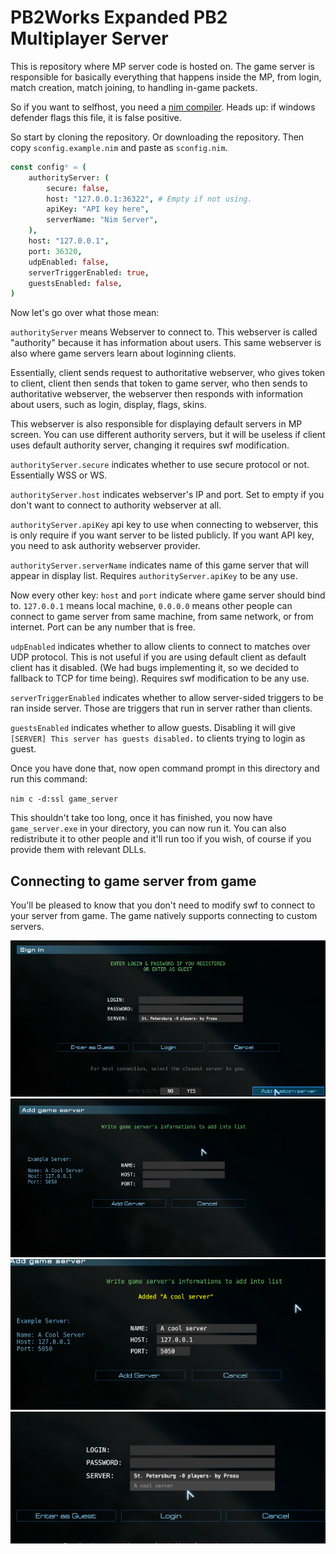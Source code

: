# PB2Works Expanded PB2 Multiplayer Server
This is repository where MP server code is hosted on. The game server is responsible for basically everything that happens inside the MP, from login, match creation, match joining, to handling in-game packets.

So if you want to selfhost, you need a [nim compiler](https://nim-lang.org/). Heads up: if windows defender flags this file, it is false positive.

So start by cloning the repository. Or downloading the repository.
Then copy `sconfig.example.nim` and paste as `sconfig.nim`.

```nim
const config* = (
    authorityServer: (
        secure: false,
        host: "127.0.0.1:36322", # Empty if not using.
        apiKey: "API key here",
        serverName: "Nim Server",
    ),
    host: "127.0.0.1",
    port: 36320,
    udpEnabled: false,
    serverTriggerEnabled: true,
    guestsEnabled: false,
)
```
Now let's go over what those mean: <br>

`authorityServer` means Webserver to connect to. This webserver is called "authority" because it has information about users. This same webserver is also where game servers learn about loginning clients.

Essentially, client sends request to authoritative webserver, who gives token to client, client then sends that token to game server, who then sends to authoritative webserver, the webserver then responds with information about users, such as login, display, flags, skins.

This webserver is also responsible for displaying default servers in MP screen.
You can use different authority servers, but it will be useless if client uses default authority server, changing it requires swf modification.

`authorityServer.secure` indicates whether to use secure protocol or not. Essentially WSS or WS.

`authorityServer.host` indicates webserver's IP and port. Set to empty if you don't want to connect to authority webserver at all.

`authorityServer.apiKey` api key to use when connecting to webserver, this is only require if you want server to be listed publicly. If you want API key, you need to ask authority webserver provider.

`authorityServer.serverName` indicates name of this game server that will appear in display list. Requires `authorityServer.apiKey` to be any use.

Now every other key:
`host` and `port` indicate where game server should bind to. `127.0.0.1` means local machine, `0.0.0.0` means other people can connect to game server from same machine, from same network, or from internet. Port can be any number that is free.

`udpEnabled` indicates whether to allow clients to connect to matches over UDP protocol. This is not useful if you are using default client as default client has it disabled. (We had bugs implementing it, so we decided to fallback to TCP for time being). Requires swf modification to be any use.

`serverTriggerEnabled` indicates whether to allow server-sided triggers to be ran inside server. Those are triggers that run in server rather than clients.

`guestsEnabled` indicates whether to allow guests. Disabling it will give `[SERVER] This server has guests disabled.` to clients trying to login as guest.

Once you have done that, now open command prompt in this directory and run this command:

`nim c -d:ssl game_server`

This shouldn't take too long, once it has finished, you now have `game_server.exe` in your directory, you can now run it. You can also redistribute it to other people and it'll run too if you wish, of course if you provide them with relevant DLLs.

## Connecting to game server from game
You'll be pleased to know that you don't need to modify swf to connect to your server from game. The game natively supports connecting to custom servers.

![adding custom server 1](./md_imgs/add_custom_server_1.png)
![adding custom server 2](./md_imgs/add_custom_server_2.png)
![adding custom server 3](./md_imgs/add_custom_server_3.png)
![adding custom server 4](./md_imgs/add_custom_server_4.png)